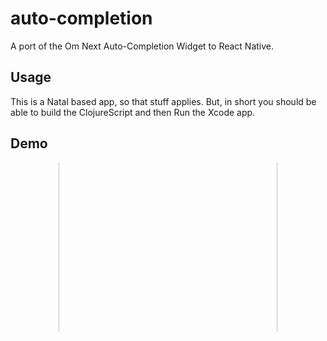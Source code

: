 # auto-completion

A port of the Om Next Auto-Completion Widget to React Native.

## Usage

This is a Natal based app, so that stuff applies. But, in short you should be able to build the ClojureScript and then Run the Xcode app.

## Demo

 <center style="overflow:hidden;"><br/><a href='https://www.youtube.com/watch?v=jCAbgiHd9T4'><img src="http://img.youtube.com/vi/jCAbgiHd9T4/0.jpg" style="width: 350px; max-width: 95%; margin:-56px 0px -57px 0px;"/></a><br/><br/></center>